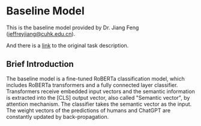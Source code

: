 # Baseline Model

This is the baseline model provided by Dr. Jiang Feng ([jeffreyjiang@cuhk.edu.cn](jeffreyjiang@cuhk.edu.cn)).

And there is a [link](https://github.com/SLPcourse/Generated-Text-Detection) to the original task description.

## Brief Introduction

The baseline model is a fine-tuned RoBERTa classification model, which includes RoBERTa transformers and a fully connected layer classifier. Transformers receive embedded input vectors and the semantic information is extracted into the \[CLS\] output vector, also called "Semantic vector", by attention mechanism. The classifier takes the semantic vector as the input. The weight vectors of the predictions of humans and ChatGPT are constantly updated by back-propagation.